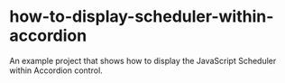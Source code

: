 # how-to-display-scheduler-within-accordion
An example project that shows how to display the JavaScript Scheduler within Accordion control.
